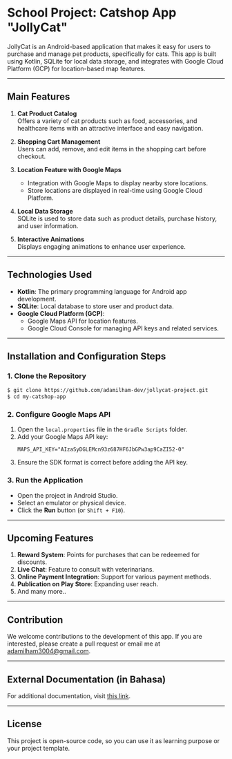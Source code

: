 # School Project: Catshop App "JollyCat"

JollyCat is an Android-based application that makes it easy for users to purchase and manage pet products, specifically for cats. This app is built using Kotlin, SQLite for local data storage, and integrates with Google Cloud Platform (GCP) for location-based map features.

---

## Main Features

1. **Cat Product Catalog**\
   Offers a variety of cat products such as food, accessories, and healthcare items with an attractive interface and easy navigation.

2. **Shopping Cart Management**\
   Users can add, remove, and edit items in the shopping cart before checkout.

3. **Location Feature with Google Maps**

   - Integration with Google Maps to display nearby store locations.
   - Store locations are displayed in real-time using Google Cloud Platform.

4. **Local Data Storage**\
   SQLite is used to store data such as product details, purchase history, and user information.

5. **Interactive Animations**\
   Displays engaging animations to enhance user experience.

---

## Technologies Used

- **Kotlin**: The primary programming language for Android app development.
- **SQLite**: Local database to store user and product data.
- **Google Cloud Platform (GCP)**:
  - Google Maps API for location features.
  - Google Cloud Console for managing API keys and related services.

---

## Installation and Configuration Steps

### 1. Clone the Repository

```bash
$ git clone https://github.com/adamilham-dev/jollycat-project.git
$ cd my-catshop-app
```

### 2. Configure Google Maps API

1. Open the `local.properties` file in the `Gradle Scripts` folder.
2. Add your Google Maps API key:
   ```
   MAPS_API_KEY="AIzaSyDGLEMcn93z687HF6JbGPw3ap9CaZI52-0"
   ```
3. Ensure the SDK format is correct before adding the API key.

### 3. Run the Application

- Open the project in Android Studio.
- Select an emulator or physical device.
- Click the **Run** button (or `Shift + F10`).

---

## Upcoming Features

1. **Reward System**: Points for purchases that can be redeemed for discounts.
2. **Live Chat**: Feature to consult with veterinarians.
3. **Online Payment Integration**: Support for various payment methods.
4. **Publication on Play Store**: Expanding user reach.
5. And many more..

---

## Contribution

We welcome contributions to the development of this app. If you are interested, please create a pull request or email me at [adamilham3004@gmail.com](adamilham3004@gmail.com).

---

## External Documentation (in Bahasa)

For additional documentation, visit [this link](https://drive.google.com/file/d/1rvmUaFPgIWV4TVP0yb1j0581bW1tTagB/view?usp=sharing).

---

## License

This project is open-source code, so you can use it as learning purpose or your project template.

